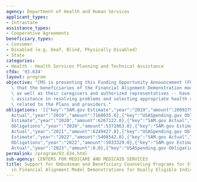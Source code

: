 ```yaml
---
agency: Department of Health and Human Services
applicant_types:
- Intrastate
assistance_types:
- Cooperative Agreements
beneficiary_types:
- Consumer
- Disabled (e.g. Deaf, Blind, Physically Disabled)
- State
categories:
- Health - Health Services Planning and Technical Assistance
cfda: '93.634'
layout: program
objective: "CMS is presenting this Funding Opportunity Announcement (FOA) to ensure\
  \ that the beneficiaries of the Financial Alignment Demonstration models \u2013\
  \ as well as their caregivers and authorized representatives -- have access to person-centered\
  \ assistance in resolving problems and selecting appropriate health care coverage\
  \ related to the Plans and providers."
obligations: '[{"key":"SAM.gov Estimate","year":"2019","amount":28092794.0},{"key":"SAM.gov
  Actual","year":"2019","amount":7168035.0},{"key":"USASpending.gov Obligations","year":"2019","amount":6540775.0},{"key":"SAM.gov
  Estimate","year":"2020","amount":6267122.0},{"key":"SAM.gov Actual","year":"2020","amount":0.0},{"key":"USASpending.gov
  Obligations","year":"2020","amount":5372863.0},{"key":"SAM.gov Estimate","year":"2021","amount":6276094.0},{"key":"SAM.gov
  Actual","year":"2021","amount":6249427.0},{"key":"USASpending.gov Obligations","year":"2021","amount":5372457.13},{"key":"SAM.gov
  Estimate","year":"2022","amount":5408542.0},{"key":"SAM.gov Actual","year":"2022","amount":5033329.0},{"key":"USASpending.gov
  Obligations","year":"2022","amount":5033329.0},{"key":"SAM.gov Estimate","year":"2023","amount":3992654.0},{"key":"SAM.gov
  Actual","year":"2023","amount":0.0},{"key":"USASpending.gov Obligations","year":"2023","amount":3528636.16}]'
permalink: /program/93.634.html
sub-agency: CENTERS FOR MEDICARE AND MEDICAID SERVICES
title: Support for Ombudsman and Beneficiary Counseling Programs for States Participating
  in Financial Alignment Model Demonstrations for Dually Eligible Individuals
---
```

